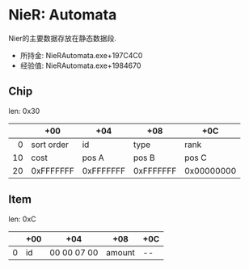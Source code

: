 NieR: Automata
==============

Nier的主要数据存放在静态数据段.

- 所持金: NieRAutomata.exe+197C4C0
- 经验值: NieRAutomata.exe+1984670

Chip
----
len: 0x30

|  |+00|+04|+08|+0C|
|---:|---|---|---|---|
|0|sort order|id|type|rank|
|10|cost|pos A|pos B|pos C|
|20|0xFFFFFFF|0xFFFFFFF|0xFFFFFFF|0x00000000|

Item
----
len: 0xC

|  |+00|+04|+08|+0C|
|---:|---|---|---|---|
|0|id|00 00 07 00|amount|--|
